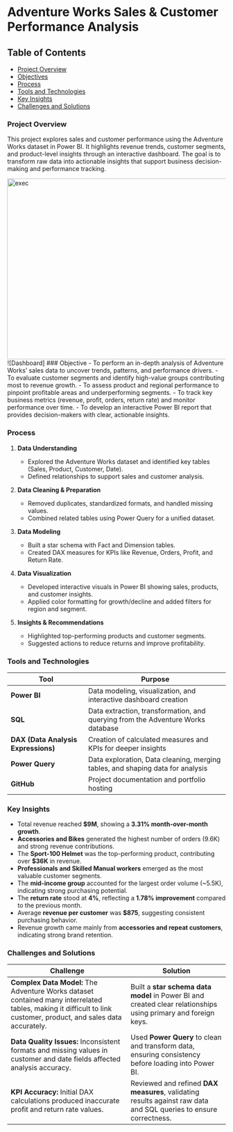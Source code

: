 # Adventure Works Sales & Customer Performance Analysis 
## Table of Contents
- [Project Overview](#project-overview)
- [Objectives](#objectives)
- [Process](#process)
- [Tools and Technologies](#tools-and-technologies)
- [Key Insights](#key-insights)
- [Challenges and Solutions](#challenges-and-solutions)

### Project Overview
 This project explores sales and customer performance using the Adventure Works dataset in Power BI. It highlights revenue trends, customer segments, and product-level insights through an interactive dashboard. The goal is to transform raw data into actionable insights that support business decision-making and performance tracking.

<img width="683" height="416" alt="exec" src="https://github.com/user-attachments/assets/f0f0a61c-9819-4de3-a6ec-38a0f4c921d0" />
![Dashboard]
### Objective
 - To perform an in-depth analysis of Adventure Works’ sales data to uncover trends, patterns, and performance drivers.  
- To evaluate customer segments and identify high-value groups contributing most to revenue growth.
- To assess product and regional performance to pinpoint profitable areas and underperforming segments.  
- To track key business metrics (revenue, profit, orders, return rate) and monitor performance over time.  
- To develop an interactive Power BI report that provides decision-makers with clear, actionable insights.

### Process  

1. **Data Understanding**  
   - Explored the Adventure Works dataset and identified key tables (Sales, Product, Customer, Date).  
   - Defined relationships to support sales and customer analysis.  

2. **Data Cleaning & Preparation**  
   - Removed duplicates, standardized formats, and handled missing values.  
   - Combined related tables using Power Query for a unified dataset.  

3. **Data Modeling**  
   - Built a star schema with Fact and Dimension tables.  
   - Created DAX measures for KPIs like Revenue, Orders, Profit, and Return Rate.  

4. **Data Visualization**
   - Developed interactive visuals in Power BI showing sales, products, and customer insights.  
   - Applied color formatting for growth/decline and added filters for region and segment.  

5. **Insights & Recommendations**  
   - Highlighted top-performing products and customer segments.  
   - Suggested actions to reduce returns and improve profitability.

  ### Tools and Technologies  

| Tool | Purpose |
|------|----------|
| **Power BI** | Data modeling, visualization, and interactive dashboard creation |
| **SQL** | Data extraction, transformation, and querying from the Adventure Works database |
| **DAX (Data Analysis Expressions)** | Creation of calculated measures and KPIs for deeper insights |
| **Power Query** | Data exploration, Data cleaning, merging tables, and shaping data for analysis |
| **GitHub** | Project documentation and portfolio hosting |

### Key Insights  

- Total revenue reached **$9M**, showing a **3.31% month-over-month growth**.  
- **Accessories and Bikes** generated the highest number of orders (9.6K) and strong revenue contributions.  
- The **Sport-100 Helmet** was the top-performing product, contributing over **$36K** in revenue.  
- **Professionals and Skilled Manual workers** emerged as the most valuable customer segments.  
- The **mid-income group** accounted for the largest order volume (~5.5K), indicating strong purchasing potential.  
- The **return rate** stood at **4%**, reflecting a **1.78% improvement** compared to the previous month.  
- Average **revenue per customer** was **$875**, suggesting consistent purchasing behavior.  
- Revenue growth came mainly from **accessories and repeat customers**, indicating strong brand retention.

 ###  Challenges and Solutions  

| Challenge | Solution |
|------------|-----------|
| **Complex Data Model:** The Adventure Works dataset contained many interrelated tables, making it difficult to link customer, product, and sales data accurately. | Built a **star schema data model** in Power BI and created clear relationships using primary and foreign keys. |
| **Data Quality Issues:** Inconsistent formats and missing values in customer and date fields affected analysis accuracy. | Used **Power Query** to clean and transform data, ensuring consistency before loading into Power BI. |
| **KPI Accuracy:** Initial DAX calculations produced inaccurate profit and return rate values. | Reviewed and refined **DAX measures**, validating results against raw data and SQL queries to ensure correctness. |



  

